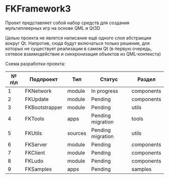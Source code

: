 # FKFramework3

Проект представляет собой набор средств для создания мультиплеерных игр на основе QML и Qt3D

Целью проекта не явлется написание ещё одного слоя абстракции вокруг Qt. Напротив, сюда будут включаться только решения, для которых не существует реализации в самом Qt (в первую очередь, сетевое взаимодействие и синхронизация объектов из QML-контекста)

Схема разработки проекта:

| № п\п |Подпроект|Тип|Статус|Раздел|
|---|---|---|---|---|
|1|FKNetwork|module|In progress|components
|2|FKUpdate|module|Pending|components
|3|FKBootstrapper|module|Pending|utils
|4|FKTools|apps|Pending migration|tools
|5|FKUtils|sources|Pending migration|utils
|6|FKServer|module|Pending|components
|7|FKClient|module|Pending|components
|8|FKLudo|module|Pending|components
|9|FKSamples|apps|Pending|samples
